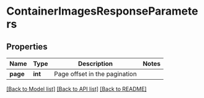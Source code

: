 # ContainerImagesResponseParameters

## Properties
Name | Type | Description | Notes
------------ | ------------- | ------------- | -------------
**page** | **int** | Page offset in the pagination |

[[Back to Model list]](../README.md#documentation-for-models) [[Back to API list]](../README.md#documentation-for-api-endpoints) [[Back to README]](../README.md)

